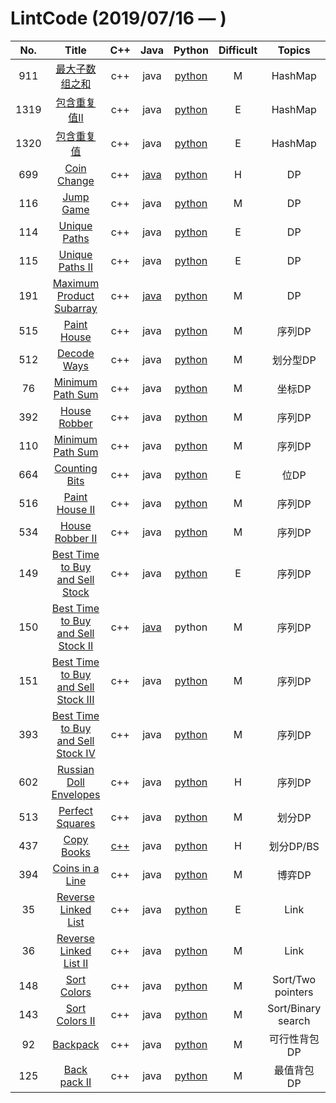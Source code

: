 LintCode (2019/07/16 — )
========

| No. | Title | C++ | Java | Python | Difficult | Topics | Date |
|:----:|:------------:| :----: | :----: | :------: | :-: | :--------: | :--------: |
|911|[最大子数组之和](https://www.lintcode.com/problem/) | c++ | java |[python](./lint_solution/911最大子数组之和.py) | M | HashMap | 2019/07/16 |
|1319|[包含重复值II](https://www.lintcode.com/problem/) | c++ | java |[python](./lint_solution/1319包含重复值II.py) | E | HashMap | 2019/07/16 |
|1320|[包含重复值](https://www.lintcode.com/problem/) | c++ | java |[python](./lint_solution/1320包含重复值.py) | E | HashMap | 2019/07/16 |
|699|[Coin Change](https://www.lintcode.com/problem/) | c++ | [java](./lint_solution/669换硬币.java) |[python](./lint_solution/669换硬币.py) | H | DP | 2019/08/01 |
|116|[Jump Game](https://www.lintcode.com/problem/) | c++ | java |[python](./lint_solution/116JumpGame.py) | M | DP | 2019/08/01 |
|114|[Unique Paths](https://www.lintcode.com/problem/) | c++ | java |[python](./lint_solution/114UniquePaths.py) | E | DP | 2019/08/01 |
|115|[Unique Paths II](https://www.lintcode.com/problem/) | c++ | java |[python](./lint_solution/115UniquePathsII.py) | E | DP | 2019/08/02 |
|191|[Maximum Product Subarray](https://www.lintcode.com/problem/) | c++ | [java](./lint_solution/191MaximumProductSubarray.java) |[python](./lint_solution/191MaximumProductSubarray.py) | M | DP | 2019/08/02 |
|515|[Paint House](https://www.lintcode.com/problem/) | c++ | java |[python](./lint_solution/515PaintHouse.py) | M | 序列DP | 2019/08/03 |
|512|[Decode Ways](https://www.lintcode.com/problem/) | c++ | java |[python](./lint_solution/512DecodeWays.py) | M | 划分型DP | 2019/08/03 |
|76|[Minimum Path Sum](https://www.lintcode.com/problem/) | c++ | java |[python](./lint_solution/76LongestIncreasingSubsequence.py) | M | 坐标DP | 2019/08/05 |
|392|[House Robber](https://www.lintcode.com/problem/) | c++ | java |[python](./lint_solution/392HouseRobber.py) | M | 序列DP | 2019/08/05 |
|110|[Minimum Path Sum](https://www.lintcode.com/problem/) | c++ | java |[python](./lint_solution/110MinimumPathSum.py) | M | 序列DP | 2019/08/05 |
|664|[Counting Bits](https://www.lintcode.com/problem/) | c++ | java |[python](./lint_solution/664CountingBits.py) | E | 位DP | 2019/08/08 |
|516|[Paint House II](https://www.lintcode.com/problem/) | c++ | java |[python](./lint_solution/516PaintHouseII.py) | M | 序列DP | 2019/08/12 |
|534|[House Robber II](https://www.lintcode.com/problem/) | c++ | java |[python](./lint_solution/534HouseRobberII.py) | M | 序列DP | 2019/08/13 |
|149|[Best Time to Buy and Sell Stock](https://www.lintcode.com/problem/) | c++ | java |[python](./lint_solution/149BestTimetoBuyandSellStock.java) | E | 序列DP | 2019/08/14 |
|150|[Best Time to Buy and Sell Stock II](https://www.lintcode.com/problem/) | c++ | [java](./lint_solution/150BestTimetoBuyandSellStockII.java) |python | M | 序列DP | 2019/08/14 |
|151|[Best Time to Buy and Sell Stock III](https://www.lintcode.com/problem/) | c++ | java |[python](./lint_solution/151BestTimetoBuyandSellStockIII.py) | M | 序列DP | 2019/08/15 |
|393|[Best Time to Buy and Sell Stock IV](https://www.lintcode.com/problem/) | c++ | java |[python](./lint_solution/393BestTimetoBuyandSellStockIV.py) | M | 序列DP | 2019/08/15 |
|602|[Russian Doll Envelopes](https://www.lintcode.com/problem/) | c++ | java |[python](./lint_solution/602RussianDollEnvelopes.py) | H | 序列DP | 2019/08/17 |
|513|[Perfect Squares](https://www.lintcode.com/problem/) | c++ | java |[python](./lint_solution/513PerfectSquares.py) | M | 划分DP | 2019/08/17 |
|437|[Copy Books](https://www.lintcode.com/problem/) | [c++](./lint_solution/437CopyBooks.cpp) | java |[python](./lint_solution/437CopyBooks.py) | H | 划分DP/BS | 2019/08/26 |
|394|[Coins in a Line](https://www.lintcode.com/problem/) | c++ | java |[python](./lint_solution/394CoinsinaLine.py) | M | 博弈DP | 2019/08/29 |
|35|[Reverse Linked List](https://www.lintcode.com/problem/) | c++ | java |[python](./lint_solution/35ReverseLinkedList.py) | E | Link | 2019/08/31 |
|36|[Reverse Linked List II](https://www.lintcode.com/problem/) | c++ | java |[python](./lint_solution/36ReverseLinkedListII.py) | M | Link | 2019/09/03 |
|148|[Sort Colors](https://www.lintcode.com/problem/) | c++ | java |[python](./lint_solution/148SortColors.py) | M | Sort/Two pointers | 2019/09/02 |
|143|[Sort Colors II](https://www.lintcode.com/problem/) | c++ | java |[python](./lint_solution/143SortColorsII.py) | M | Sort/Binary search | 2019/09/03 |
|92|[Backpack](https://www.lintcode.com/problem/) | c++ | java |[python](./lint_solution/92Backpack.py) | M | 可行性背包DP | 2019/09/03 |
|125|[Back pack II](https://www.lintcode.com/problem/) | c++ | java |[python](./lint_solution/125BackpackII.py) | M | 最值背包DP | 2019/09/04 |






